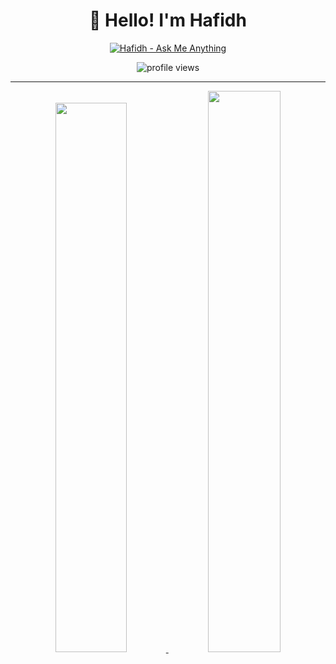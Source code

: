 <div align='center'>

  # 👋 Hello! I'm Hafidh  

  [![Hafidh - Ask Me Anything](https://img.shields.io/static/v1?label=Discussions&message=Ask%20Me%20Anything&color=green&style=for-the-badge&logo=github&logoColor=white)](https://github.com/hafidhh/hafidhh/discussions/new?category=ask-me-anything)

  <img src="https://gpvc.arturio.dev/hafidhh" alt="profile views">

</div>

---

<p align="center">
  <a href="https://github-readme-stats.vercel.app/api/top-langs/?username=hafidhh&count_private=true&theme=transparent&hide_langs_below=1&layout=compact&hide_border=true">
  <img width="47.5%" src="https://github-readme-stats.vercel.app/api/top-langs/?username=hafidhh&count_private=true&theme=transparent&hide_langs_below=1&layout=compact&hide_border=true" />
  </a>
  <a href="https://github-readme-stats.vercel.app/api?username=hafidhh&count_private=true&show_icons=true&theme=transparent&hide_border=true">
  <img width="48%" src="https://github-readme-stats.vercel.app/api?username=hafidhh&show_icons=true&count_private=true&theme=transparent&hide_border=true" />
  </a>
</p>
